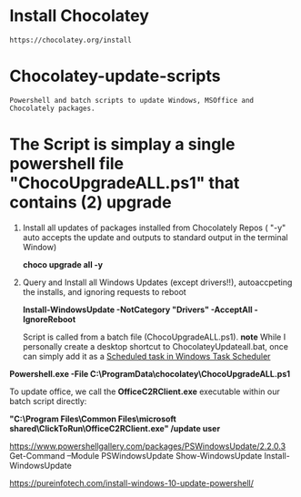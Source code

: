 # Install Chocolatey
    https://chocolatey.org/install

# Chocolatey-update-scripts
    Powershell and batch scripts to update Windows, MSOffice and Chocolately packages. 

# The Script is simplay a single powershell file "ChocoUpgradeALL.ps1" that contains (2) upgrade 

1. Install all updates of packages installed from Chocolately Repos ( "-y" auto accepts the update and outputs to standard output in the terminal Window)
    
    **choco upgrade all -y**
    
2. Query and Install all Windows Updates (except drivers!!), autoaccpeting the installs, and ignoring requests to reboot

   **Install-WindowsUpdate -NotCategory "Drivers" -AcceptAll  -IgnoreReboot**
   
   
    Script is called from a batch file (ChocoUpgradeALL.ps1).
**note** While I personally create a desktop shortcut to ChocolateyUpdateall.bat, once can simply add it as a [Scheduled task in Windows Task Scheduler](https://blog.netwrix.com/2018/07/03/how-to-automate-powershell-scripts-with-task-scheduler/)

  **Powershell.exe -File C:\ProgramData\chocolatey\ChocoUpgradeALL.ps1**
  
 
To update office, we call the **OfficeC2RClient.exe** executable within our batch script directly:

  **"C:\Program Files\Common Files\microsoft shared\ClickToRun\OfficeC2RClient.exe" /update user**


https://www.powershellgallery.com/packages/PSWindowsUpdate/2.2.0.3
 Get-Command –Module PSWindowsUpdate
Show-WindowsUpdate 
Install-WindowsUpdate 

https://pureinfotech.com/install-windows-10-update-powershell/
